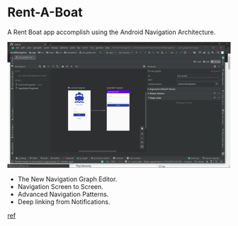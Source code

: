 # Rent-A-Boat
A Rent Boat app accomplish using the Android Navigation Architecture. 

![screenshot](https://github.com/appleobject/Rent-A-Boat/blob/master/Screenshot%20(564).png)

 - The New Navigation Graph Editor.
 - Navigation Screen to Screen.
 - Advanced Navigation Patterns.
 - Deep linking from Notifications.
 
 
 [ref](https://developer.android.com/reference/androidx/navigation/fragment/NavHostFragment)
